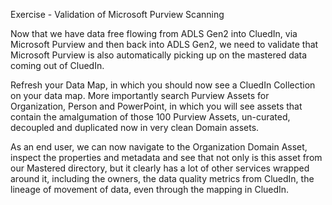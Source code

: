 Exercise - Validation of Microsoft Purview Scanning

Now that we have data free flowing from ADLS Gen2 into CluedIn, via Microsoft Purview and then back into ADLS Gen2, we need to validate that Microsoft Purview is also automatically picking up on the mastered data coming out of CluedIn. 

Refresh your Data Map, in which you should now see a CluedIn Collection on your data map. More importantly search Purview Assets for Organization, Person and PowerPoint, in which you will see assets that contain the amalgumation of those 100 Purview Assets, un-curated, decoupled and duplicated now in very clean Domain assets. 

As an end user, we can now navigate to the Organization Domain Asset, inspect the properties and metadata and see that not only is this asset from our Mastered directory, but it clearly has a lot of other services wrapped around it, including the owners, the data quality metrics from CluedIn, the lineage of movement of data, even through the mapping in CluedIn. 